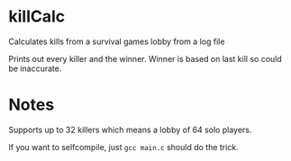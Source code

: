 # killCalc

Calculates kills from a survival games lobby from a log file

Prints out every killer and the winner. Winner is based on last kill so could be inaccurate.

# Notes

Supports up to 32 killers which means a lobby of 64 solo players.

If you want to selfcompile, just ```gcc main.c``` should do the trick.

